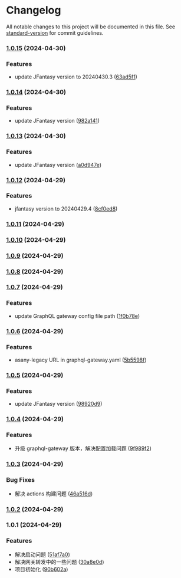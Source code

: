 # Changelog

All notable changes to this project will be documented in this file. See [standard-version](https://github.com/conventional-changelog/standard-version) for commit guidelines.

### [1.0.15](https://github.com/limaofeng/asany-gateway/compare/v1.0.14...v1.0.15) (2024-04-30)


### Features

* update JFantasy version to 20240430.3 ([63ad5f1](https://github.com/limaofeng/asany-gateway/commit/63ad5f1fa2186be87ae3618b5239ad28079ba1a3))

### [1.0.14](https://github.com/limaofeng/asany-gateway/compare/v1.0.13...v1.0.14) (2024-04-30)


### Features

* update JFantasy version ([982a141](https://github.com/limaofeng/asany-gateway/commit/982a14154b8c542c50ae5cf56ebbc72d6400f0f8))

### [1.0.13](https://github.com/limaofeng/asany-gateway/compare/v1.0.12...v1.0.13) (2024-04-30)


### Features

* update JFantasy version ([a0d947e](https://github.com/limaofeng/asany-gateway/commit/a0d947ecb7ffdcf3a64c2574130343eebda75c91))

### [1.0.12](https://github.com/limaofeng/asany-gateway/compare/v1.0.11...v1.0.12) (2024-04-29)


### Features

* jfantasy version to 20240429.4 ([8cf0ed8](https://github.com/limaofeng/asany-gateway/commit/8cf0ed8cdf567fe67e0d42b364cdcd35433f413b))

### [1.0.11](https://github.com/limaofeng/asany-gateway/compare/v1.0.10...v1.0.11) (2024-04-29)

### [1.0.10](https://github.com/limaofeng/asany-gateway/compare/v1.0.9...v1.0.10) (2024-04-29)

### [1.0.9](https://github.com/limaofeng/asany-gateway/compare/v1.0.8...v1.0.9) (2024-04-29)

### [1.0.8](https://github.com/limaofeng/asany-gateway/compare/v1.0.7...v1.0.8) (2024-04-29)

### [1.0.7](https://github.com/limaofeng/asany-gateway/compare/v1.0.6...v1.0.7) (2024-04-29)


### Features

* update GraphQL gateway config file path ([1f0b78e](https://github.com/limaofeng/asany-gateway/commit/1f0b78e65642aefb62ce06ef8aea8ab01e15fd8b))

### [1.0.6](https://github.com/limaofeng/asany-gateway/compare/v1.0.5...v1.0.6) (2024-04-29)


### Features

* asany-legacy URL in graphql-gateway.yaml ([5b5598f](https://github.com/limaofeng/asany-gateway/commit/5b5598f65ac832a261918499d5c0c05d605c0fd6))

### [1.0.5](https://github.com/limaofeng/asany-gateway/compare/v1.0.4...v1.0.5) (2024-04-29)


### Features

* update JFantasy version ([98920d9](https://github.com/limaofeng/asany-gateway/commit/98920d971f8814abe7ab9e0c0a624a8ab0edd272))

### [1.0.4](https://github.com/limaofeng/asany-gateway/compare/v1.0.3...v1.0.4) (2024-04-29)


### Features

* 升级 graphql-gateway 版本，解决配置加载问题 ([9f989f2](https://github.com/limaofeng/asany-gateway/commit/9f989f2172b33cf6922dc3647cae1001d71f6af8))

### [1.0.3](https://github.com/limaofeng/asany-gateway/compare/v1.0.2...v1.0.3) (2024-04-29)


### Bug Fixes

*  解决 actions 构建问题 ([46a516d](https://github.com/limaofeng/asany-gateway/commit/46a516da6130e0482b1d1ae7b73a1ef36ab912fe))

### [1.0.2](https://github.com/limaofeng/asany-gateway/compare/v1.0.1...v1.0.2) (2024-04-29)

### 1.0.1 (2024-04-29)


### Features

* 解决启动问题 ([51af7a0](https://github.com/limaofeng/asany-gateway/commit/51af7a0534c76a2aa3bc05acc397573c78044071))
* 解决网关转发中的一些问题 ([30a8e0d](https://github.com/limaofeng/asany-gateway/commit/30a8e0d0ca2c367ae9978452fa214612dea0f4c3))
* 项目初始化 ([90b602a](https://github.com/limaofeng/asany-gateway/commit/90b602aca851fd40eced83dbaea37d4264ddc23b))
